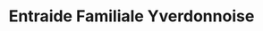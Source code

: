 ---
title: "Entraide Familiale Yverdonnoise"
url: /yverdon-les-bains/entraide-familiale-yverdonnoise/
shop: Gebrauchtwaren
---